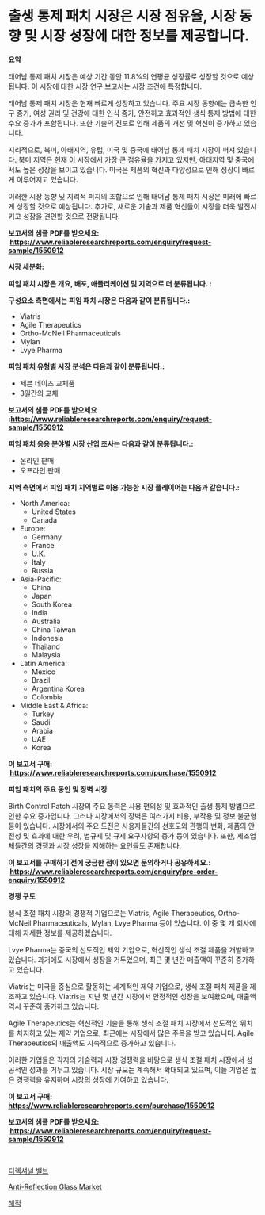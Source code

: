 <p><h1>출생 통제 패치 시장은 시장 점유율, 시장 동향 및 시장 성장에 대한 정보를 제공합니다.</h1></p><p><strong>요약</strong></p>
<p><p>태어남 통제 패치 시장은 예상 기간 동안 11.8%의 연평균 성장률로 성장할 것으로 예상됩니다. 이 시장에 대한 시장 연구 보고서는 시장 조건에 특정합니다. </p><p>태어남 통제 패치 시장은 현재 빠르게 성장하고 있습니다. 주요 시장 동향에는 급속한 인구 증가, 여성 권리 및 건강에 대한 인식 증가, 안전하고 효과적인 생식 통제 방법에 대한 수요 증가가 포함됩니다. 또한 기술의 진보로 인해 제품의 개선 및 혁신이 증가하고 있습니다.</p><p>지리적으로, 북미, 아태지역, 유럽, 미국 및 중국에 태어남 통제 패치 시장이 퍼져 있습니다. 북미 지역은 현재 이 시장에서 가장 큰 점유율을 가지고 있지만, 아태지역 및 중국에서도 높은 성장을 보이고 있습니다. 미국은 제품의 혁신과 다양성으로 인해 성장이 빠르게 이루어지고 있습니다.</p><p>이러한 시장 동향 및 지리적 퍼지의 조합으로 인해 태어남 통제 패치 시장은 미래에 빠르게 성장할 것으로 예상됩니다. 추가로, 새로운 기술과 제품 혁신들이 시장을 더욱 발전시키고 성장을 견인할 것으로 전망됩니다.</p></p>
<p><strong>보고서의 샘플 PDF를 받으세요: &nbsp;<a href="https://www.reliableresearchreports.com/enquiry/request-sample/1550912">https://www.reliableresearchreports.com/enquiry/request-sample/1550912</a></strong></p>
<p><strong>시장 세분화:</strong></p>
<p><strong> 피임 패치 시장은 개요, 배포, 애플리케이션 및 지역으로 더 분류됩니다. :</strong></p>
<p><strong>구성요소 측면에서는 피임 패치 시장은 다음과 같이 분류됩니다.:</strong></p>
<p><ul><li>Viatris</li><li>Agile Therapeutics</li><li>Ortho-McNeil Pharmaceuticals</li><li>Mylan</li><li>Lvye Pharma</li></ul></p>
<p><strong> 피임 패치 유형별 시장 분석은 다음과 같이 분류됩니다.:</strong></p>
<p><ul><li>세븐 데이즈 교체품</li><li>3일간의 교체</li></ul></p>
<p><strong>보고서의 샘플 PDF를 받으세요 :<a href="https://www.reliableresearchreports.com/enquiry/request-sample/1550912">https://www.reliableresearchreports.com/enquiry/request-sample/1550912</a></strong></p>
<p><strong> 피임 패치 응용 분야별 시장 산업 조사는 다음과 같이 분류됩니다.:</strong></p>
<p><ul><li>온라인 판매</li><li>오프라인 판매</li></ul></p>
<p><strong>지역 측면에서 피임 패치 지역별로 이용 가능한 시장 플레이어는 다음과 같습니다.:</strong></p>
<p><ul>
    <li>
        North America:
        <ul>
            <li>United States</li>
            <li>Canada</li>
        </ul>
    </li>
    <li>
        Europe:
        <ul>
            <li>Germany</li>
            <li>France</li>
            <li>U.K.</li>
            <li>Italy</li>
            <li>Russia</li>
        </ul>
    </li>
    <li>
        Asia-Pacific:
        <ul>
            <li>China</li>
            <li>Japan</li>
            <li>South Korea</li>
            <li>India</li>
            <li>Australia</li>
            <li>China Taiwan</li>
            <li>Indonesia</li>
            <li>Thailand</li>
            <li>Malaysia</li>
        </ul>
    </li>
    <li>
        Latin America:
        <ul>
            <li>Mexico</li>
            <li>Brazil</li>
            <li>Argentina Korea</li>
            <li>Colombia</li>
        </ul>
    </li>
    <li>
        Middle East & Africa:
        <ul>
            <li>Turkey</li>
            <li>Saudi</li>
            <li>Arabia</li>
            <li>UAE</li>
            <li>Korea</li>
        </ul>
    </li>
    </ul></p>
<p><strong>이 보고서 구매: &nbsp;<a href="https://www.reliableresearchreports.com/purchase/1550912">https://www.reliableresearchreports.com/purchase/1550912</a></strong></p>
<p><strong>피임 패치의 주요 동인 및 장벽 시장</strong></p>
<p><p>Birth Control Patch 시장의 주요 동력은 사용 편의성 및 효과적인 출생 통제 방법으로 인한 수요 증가입니다. 그러나 시장에서의 장벽은 여러가지 비용, 부작용 및 정보 불균형 등이 있습니다. 시장에서의 주요 도전은 사용자들간의 선호도와 관행의 변화, 제품의 안전성 및 효과에 대한 우려, 법규제 및 규제 요구사항의 증가 등이 있습니다. 또한, 제조업체들간의 경쟁과 시장 성장을 저해하는 요인들도 존재합니다.</p></p>
<p><strong>이 보고서를 구매하기 전에 궁금한 점이 있으면 문의하거나 공유하세요.: &nbsp;<a href="https://www.reliableresearchreports.com/enquiry/pre-order-enquiry/1550912">https://www.reliableresearchreports.com/enquiry/pre-order-enquiry/1550912</a></strong></p>
<p><strong>경쟁 구도</strong></p>
<p><p>생식 조절 패치 시장의 경쟁적 기업으로는 Viatris, Agile Therapeutics, Ortho-McNeil Pharmaceuticals, Mylan, Lvye Pharma 등이 있습니다. 이 중 몇 개 회사에 대해 자세한 정보를 제공하겠습니다.</p><p>Lvye Pharma는 중국의 선도적인 제약 기업으로, 혁신적인 생식 조절 제품을 개발하고 있습니다. 과거에도 시장에서 성장을 거두었으며, 최근 몇 년간 매출액이 꾸준히 증가하고 있습니다.</p><p>Viatris는 미국을 중심으로 활동하는 세계적인 제약 기업으로, 생식 조절 패치 제품을 제조하고 있습니다. Viatris는 지난 몇 년간 시장에서 안정적인 성장을 보여왔으며, 매출액 역시 꾸준히 증가하고 있습니다.</p><p>Agile Therapeutics는 혁신적인 기술을 통해 생식 조절 패치 시장에서 선도적인 위치를 차지하고 있는 제약 기업으로, 최근에는 시장에서 많은 주목을 받고 있습니다. Agile Therapeutics의 매출액도 지속적으로 증가하고 있습니다.</p><p>이러한 기업들은 각자의 기술력과 시장 경쟁력을 바탕으로 생식 조절 패치 시장에서 성공적인 성과를 거두고 있습니다. 시장 규모는 계속해서 확대되고 있으며, 이들 기업은 높은 경쟁력을 유지하며 시장의 성장에 기여하고 있습니다.</p></p>
<p><strong>이 보고서 구매: &nbsp; <a href="https://www.reliableresearchreports.com/purchase/1550912">https://www.reliableresearchreports.com/purchase/1550912</a></strong></p>
<p><strong>보고서의 샘플 PDF를 받으세요: &nbsp;<a href="https://www.reliableresearchreports.com/enquiry/request-sample/1550912">https://www.reliableresearchreports.com/enquiry/request-sample/1550912</a></strong><strong></strong></p>
<p>&nbsp;</p>
<p><p><a href="https://github.com/vsap75a286l/Market-Research-Report-List-1/blob/main/82534036436.md">디렉셔널 밸브</a></p><p><a href="https://github.com/WillieWoodard/Market-Research-Report-List-4/blob/main/anti-reflection-glass-market.md">Anti-Reflection Glass Market</a></p><p><a href="https://medium.com/@gummibear5656757/%EC%BD%94%EB%A5%B4%EC%84%B8%EC%96%B4-%EC%8B%9C%EC%9E%A5-%EC%A1%B0%EC%82%AC-%EB%B3%B4%EA%B3%A0%EC%84%9C-%EA%B7%B8-%EC%97%AD%EC%82%AC-%EB%B0%8F-2024%EB%85%84%EB%B6%80%ED%84%B0-2031%EB%85%84%EA%B9%8C%EC%A7%80%EC%9D%98-%EC%98%88%EC%B8%A1-7ec624d99590">해적</a></p></p>
